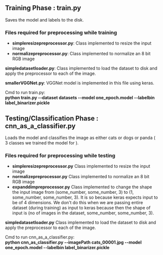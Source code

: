 <h2> Training Phase : train.py</h2>

Saves the model and labels to the disk.

<h3> Files required for preprocessing while training </h3>

<ul> 
<li><b>simpleresizepreprocessor.py</b>:
Class implemented to resize the input image
</li>
<li><b>normalizepreprocessor.py</b>:
Class implemented to normalize an 8 bit RGB image
</li>
</ul>

<b>simpledatasetloader.py</b>:
Class implemented to load the dataset to disk and apply the preprocessor to each of the image.

<b>smallerVGGNet.py</b>:
VGGNet model is implemented in this file using keras.


Cmd to run train.py:<br>
<b>python train.py --dataset datasets --model one_epoch.model --labelbin label_binarizer.pickle</b>

<h2> Testing/Classification Phase : cnn_as_a_classifier.py </h2>

Loads the model and classifies the image as either cats or dogs or panda ( 3 classes we trained the model for ).

<h3> Files required for preprocessing while testing </h3>

<ul> 
<li><b>simpleresizepreprocessor.py</b>
Class implemented to resize the input image
</li>
<li><b>normalizepreprocessor.py</b>
Class implemented to normalize an 8 bit RGB image
</li>
<li><b>expanddimpreprocessor.py</b>
Class implemented to change the shape the input image from (some_number, some_number, 3) to (1, some_number, some_number, 3).
It is so because keras expects input to be of 4 dimensions. We don't do this when we are passing entire dataset (during training) as input to keras because then the shape of input is (no of images in the dataset, some_number, some_number, 3). 
</li>
</ul>

<b>simpledatasetloader.py</b>
Class implemented to load the dataset to disk and apply the preprocessor to each of the image.

Cmd to run cnn_as_a_classifier.py:<br>
<b>python cnn_as_classifier.py --imagePath cats_00001.jpg --model one_epoch.model --labelbin label_binarizer.pickle</b>


